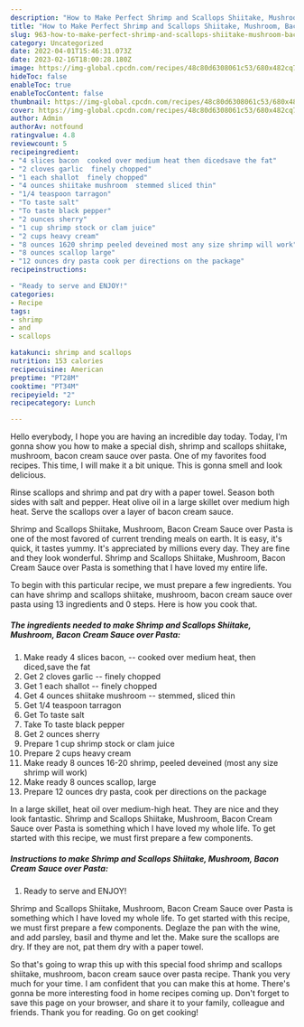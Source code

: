 ```yaml
---
description: "How to Make Perfect Shrimp and Scallops Shiitake, Mushroom, Bacon Cream Sauce over Pasta"
title: "How to Make Perfect Shrimp and Scallops Shiitake, Mushroom, Bacon Cream Sauce over Pasta"
slug: 963-how-to-make-perfect-shrimp-and-scallops-shiitake-mushroom-bacon-cream-sauce-over-pasta
category: Uncategorized
date: 2022-04-01T15:46:31.073Z
date: 2023-02-16T18:00:28.180Z
image: https://img-global.cpcdn.com/recipes/48c80d6308061c53/680x482cq70/shrimp-and-scallops-shiitake-mushroom-bacon-cream-sauce-over-pasta-recipe-main-photo.jpg
hideToc: false
enableToc: true
enableTocContent: false
thumbnail: https://img-global.cpcdn.com/recipes/48c80d6308061c53/680x482cq70/shrimp-and-scallops-shiitake-mushroom-bacon-cream-sauce-over-pasta-recipe-main-photo.jpg
cover: https://img-global.cpcdn.com/recipes/48c80d6308061c53/680x482cq70/shrimp-and-scallops-shiitake-mushroom-bacon-cream-sauce-over-pasta-recipe-main-photo.jpg
author: Admin
authorAv: notfound
ratingvalue: 4.8
reviewcount: 5
recipeingredient:
- "4 slices bacon  cooked over medium heat then dicedsave the fat"
- "2 cloves garlic  finely chopped"
- "1 each shallot  finely chopped"
- "4 ounces shiitake mushroom  stemmed sliced thin"
- "1/4 teaspoon tarragon"
- "To taste salt"
- "To taste black pepper"
- "2 ounces sherry"
- "1 cup shrimp stock or clam juice"
- "2 cups heavy cream"
- "8 ounces 1620 shrimp peeled deveined most any size shrimp will work"
- "8 ounces scallop large"
- "12 ounces dry pasta cook per directions on the package"
recipeinstructions:

- "Ready to serve and ENJOY!"
categories:
- Recipe
tags:
- shrimp
- and
- scallops

katakunci: shrimp and scallops 
nutrition: 153 calories
recipecuisine: American
preptime: "PT28M"
cooktime: "PT34M"
recipeyield: "2"
recipecategory: Lunch

---
```



Hello everybody, I hope you are having an incredible day today. Today, I'm gonna show you how to make a special dish, shrimp and scallops shiitake, mushroom, bacon cream sauce over pasta. One of my favorites food recipes. This time, I will make it a bit unique. This is gonna smell and look delicious.

Rinse scallops and shrimp and pat dry with a paper towel. Season both sides with salt and pepper. Heat olive oil in a large skillet over medium high heat. Serve the scallops over a layer of bacon cream sauce.

Shrimp and Scallops Shiitake, Mushroom, Bacon Cream Sauce over Pasta is one of the most favored of current trending meals on earth. It is easy, it's quick, it tastes yummy. It's appreciated by millions every day. They are fine and they look wonderful. Shrimp and Scallops Shiitake, Mushroom, Bacon Cream Sauce over Pasta is something that I have loved my entire life.


To begin with this particular recipe, we must prepare a few ingredients. You can have shrimp and scallops shiitake, mushroom, bacon cream sauce over pasta using 13 ingredients and 0 steps. Here is how you cook that.

<!--inarticleads1-->

##### The ingredients needed to make Shrimp and Scallops Shiitake, Mushroom, Bacon Cream Sauce over Pasta:

1. Make ready 4 slices bacon, -- cooked over medium heat, then diced,save the fat
1. Get 2 cloves garlic -- finely chopped
1. Get 1 each shallot -- finely chopped
1. Get 4 ounces shiitake mushroom -- stemmed, sliced thin
1. Get 1/4 teaspoon tarragon
1. Get To taste salt
1. Take To taste black pepper
1. Get 2 ounces sherry
1. Prepare 1 cup shrimp stock or clam juice
1. Prepare 2 cups heavy cream
1. Make ready 8 ounces 16-20 shrimp, peeled deveined (most any size shrimp will work)
1. Make ready 8 ounces scallop, large
1. Prepare 12 ounces dry pasta, cook per directions on the package


In a large skillet, heat oil over medium-high heat. They are nice and they look fantastic. Shrimp and Scallops Shiitake, Mushroom, Bacon Cream Sauce over Pasta is something which I have loved my whole life. To get started with this recipe, we must first prepare a few components. 

<!--inarticleads2-->

##### Instructions to make Shrimp and Scallops Shiitake, Mushroom, Bacon Cream Sauce over Pasta:


1. Ready to serve and ENJOY!

Shrimp and Scallops Shiitake, Mushroom, Bacon Cream Sauce over Pasta is something which I have loved my whole life. To get started with this recipe, we must first prepare a few components. Deglaze the pan with the wine, and add parsley, basil and thyme and let the. Make sure the scallops are dry. If they are not, pat them dry with a paper towel. 

So that's going to wrap this up with this special food shrimp and scallops shiitake, mushroom, bacon cream sauce over pasta recipe. Thank you very much for your time. I am confident that you can make this at home. There's gonna be more interesting food in home recipes coming up. Don't forget to save this page on your browser, and share it to your family, colleague and friends. Thank you for reading. Go on get cooking!
